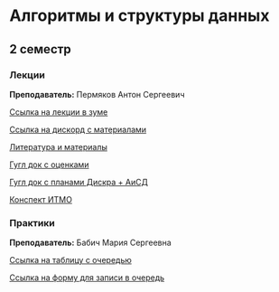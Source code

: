 # Алгоритмы и структуры данных

## 2 семестр
### Лекции

**Преподаватель:** Пермяков Антон Сергеевич 

[Ссылка на лекции в зуме](https://us02web.zoom.us/j/5373576323?pwd=eVh0cCsrZ00rR0kranNEUlJFNHpTdz09)

[Ссылка на дискорд с материалами](https://discord.gg/qgK5HT9T)

[Литература и материалы](https://drive.google.com/drive/u/0/folders/19WCKf3qU5VC0JrMJ-EqwvDkFLOi1lOQb)

[Гугл док с оценками](https://docs.google.com/spreadsheets/d/1pebK1mKc5BNyNZmPyqqMYgQ5gn6ptTENzsajICKwSIo/edit#gid=0)

[Гугл док с планами Дискра + АиСД](https://docs.google.com/spreadsheets/d/1L2ja62S3xaAG9tGxOjSkV_20swbb0-o051aTwjcLyiA/edit#gid=1919232126)


[Конспект ИТМО](https://neerc.ifmo.ru/wiki/index.php?title=%D0%90%D0%BB%D0%B3%D0%BE%D1%80%D0%B8%D1%82%D0%BC%D1%8B_%D0%B8_%D1%81%D1%82%D1%80%D1%83%D0%BA%D1%82%D1%83%D1%80%D1%8B_%D0%B4%D0%B0%D0%BD%D0%BD%D1%8B%D1%85)

### Практики

**Преподаватель:** Бабич Мария Сергеевна

[Ссылка на таблицу с очередью](https://docs.google.com/spreadsheets/d/1mVDpjaybUZ3my8vRiTy5Xz_hQ2ORAPxL4MV6UpWI-nc/edit#gid=671697814)

[Ссылка на форму для записи в очередь](https://docs.google.com/forms/d/e/1FAIpQLSfCkS1Vvtl8TLQfHEOGyuaMjF9VOa6gt1sjbK_uuVZjcLE9cw/viewform?usp=sf_link)
